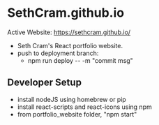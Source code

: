 # SethCram.github.io
Active Website: https://sethcram.github.io/
- Seth Cram's React portfolio website.
- push to deployment branch: 
  - npm run deploy -- -m "commit msg"

## Developer Setup
- install nodeJS using homebrew or pip 
- install react-scripts and react-icons using npm
- from portfolio_website folder, "npm start"
